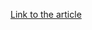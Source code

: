 [Link to the article](https://www.trustwave.com/en-us/resources/blogs/spiderlabs-blog/search-spoof-abuse-of-windows-search-to-redirect-to-malware/)
